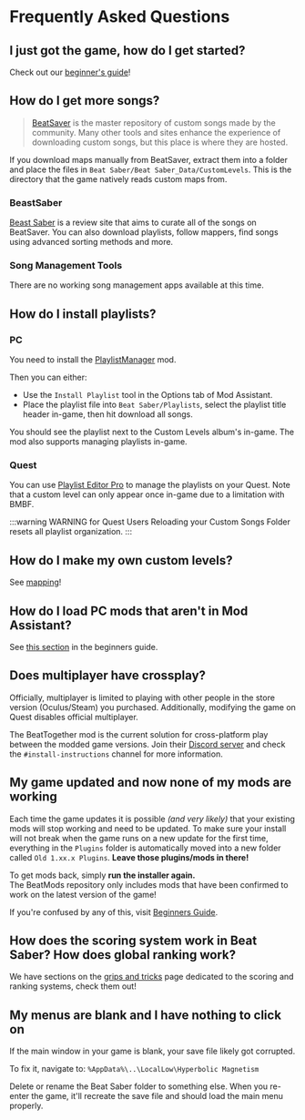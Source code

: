 # Frequently Asked Questions

## I just got the game, how do I get started?
Check out our [beginner's guide](/beginners-guide.md)!

## How do I get more songs?
> [BeatSaver](https://beatsaver.com) is the master repository of custom songs made by the community. Many other tools and sites enhance the experience of downloading custom songs, but this place is where they are hosted.

If you download maps manually from BeatSaver, extract them into a folder and place the files in `Beat Saber/Beat Saber_Data/CustomLevels`. This is the directory that the game natively reads custom maps from.

### BeastSaber
[Beast Saber](https://www.bsaber.com) is a review site that aims to curate all of the songs on BeatSaver. You can also download playlists, follow mappers, find songs using advanced sorting methods and more.

### Song Management Tools

There are no working song management apps available at this time.

## How do I install playlists?

### PC
You need to install the [PlaylistManager](https://github.com/rithik-b/PlaylistManager/releases/latest) mod.

Then you can either:

* Use the `Install Playlist` tool in the Options tab of Mod Assistant.
* Place the playlist file into `Beat Saber/Playlists`, select the playlist title header in-game, then hit download all songs.

You should see the playlist next to the Custom Levels album's in-game. The mod also supports managing playlists in-game.

### Quest
You can use [Playlist Editor Pro](https://beatsaberquest.com/bmbf/my-tools/playlist-editor-pro/) to manage the playlists on your Quest. Note that a custom level can only appear once in-game due to a limitation with BMBF.

:::warning WARNING for Quest Users Reloading your Custom Songs Folder resets all playlist organization. :::

## How do I make my own custom levels?
See [mapping](/mapping/)!

## How do I load PC mods that aren't in Mod Assistant?
See [this section](/pc-modding.md#manual-installation) in the beginners guide.

## Does multiplayer have crossplay?
Officially, multiplayer is limited to playing with other people in the store version (Oculus/Steam) you purchased. Additionally, modifying the game on Quest disables official multiplayer.

The BeatTogether mod is the current solution for cross-platform play between the modded game versions. Join their [Discord server](https://discord.com/invite/gezGrFG4tz) and check the `#install-instructions` channel for more information.

## My game updated and now none of my mods are working
Each time the game updates it is possible *(and very likely)* that your existing mods will stop working and need to be updated. To make sure your install will not break when the game runs on a new update for the first time, everything in the `Plugins` folder is automatically moved into a new folder called `Old 1.xx.x Plugins`. **Leave those plugins/mods in there!**

To get mods back, simply **run the installer again.**  
The BeatMods repository only includes mods that have been confirmed to work on the latest version of the game!

If you're confused by any of this, visit [Beginners Guide](/beginners-guide.md).

## How does the scoring system work in Beat Saber? How does global ranking work?
We have sections on the [grips and tricks](/grips-and-tricks.md) page dedicated to the scoring and ranking systems, check them out!

## My menus are blank and I have nothing to click on
If the main window in your game is blank, your save file likely got corrupted.

To fix it, navigate to: `%AppData%\..\LocalLow\Hyperbolic Magnetism`

Delete or rename the Beat Saber folder to something else. When you re-enter the game, it'll recreate the save file and should load the main menu properly.
